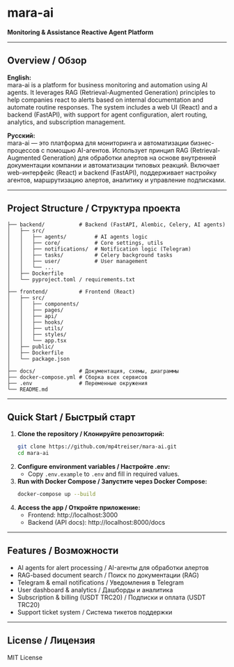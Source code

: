 # mara-ai

**Monitoring & Assistance Reactive Agent Platform**

---

## Overview / Обзор

**English:**  
mara-ai is a platform for business monitoring and automation using AI agents. It leverages RAG (Retrieval-Augmented Generation) principles to help companies react to alerts based on internal documentation and automate routine responses. The system includes a web UI (React) and a backend (FastAPI), with support for agent configuration, alert routing, analytics, and subscription management.

**Русский:**  
mara-ai — это платформа для мониторинга и автоматизации бизнес-процессов с помощью AI-агентов. Использует принцип RAG (Retrieval-Augmented Generation) для обработки алертов на основе внутренней документации компании и автоматизации типовых реакций. Включает web-интерфейс (React) и backend (FastAPI), поддерживает настройку агентов, маршрутизацию алертов, аналитику и управление подписками.

---

## Project Structure / Структура проекта

```
├── backend/           # Backend (FastAPI, Alembic, Celery, AI agents)
│   ├── src/
│   │   ├── agents/         # AI agents logic
│   │   ├── core/           # Core settings, utils
│   │   ├── notifications/  # Notification logic (Telegram)
│   │   ├── tasks/          # Celery background tasks
│   │   ├── user/           # User management
│   │   └── ...
│   ├── Dockerfile
│   └── pyproject.toml / requirements.txt
│
├── frontend/          # Frontend (React)
│   ├── src/
│   │   ├── components/
│   │   ├── pages/
│   │   ├── api/
│   │   ├── hooks/
│   │   ├── utils/
│   │   ├── styles/
│   │   └── app.tsx
│   ├── public/
│   ├── Dockerfile
│   └── package.json
│
├── docs/              # Документация, схемы, диаграммы
├── docker-compose.yml # Сборка всех сервисов
├── .env               # Переменные окружения
└── README.md
```

---

## Quick Start / Быстрый старт

1. **Clone the repository / Клонируйте репозиторий:**
   ```bash
   git clone https://github.com/mp4treiser/mara-ai.git
   cd mara-ai
   ```
2. **Configure environment variables / Настройте .env:**
   - Copy `.env.example` to `.env` and fill in required values.
3. **Run with Docker Compose / Запустите через Docker Compose:**
   ```bash
   docker-compose up --build
   ```
4. **Access the app / Откройте приложение:**
   - Frontend: http://localhost:3000
   - Backend (API docs): http://localhost:8000/docs

---

## Features / Возможности

- AI agents for alert processing / AI-агенты для обработки алертов
- RAG-based document search / Поиск по документации (RAG)
- Telegram & email notifications / Уведомления в Telegram
- User dashboard & analytics / Дашборды и аналитика
- Subscription & billing (USDT TRC20) / Подписки и оплата (USDT TRC20)
- Support ticket system / Система тикетов поддержки

---

## License / Лицензия

MIT License
